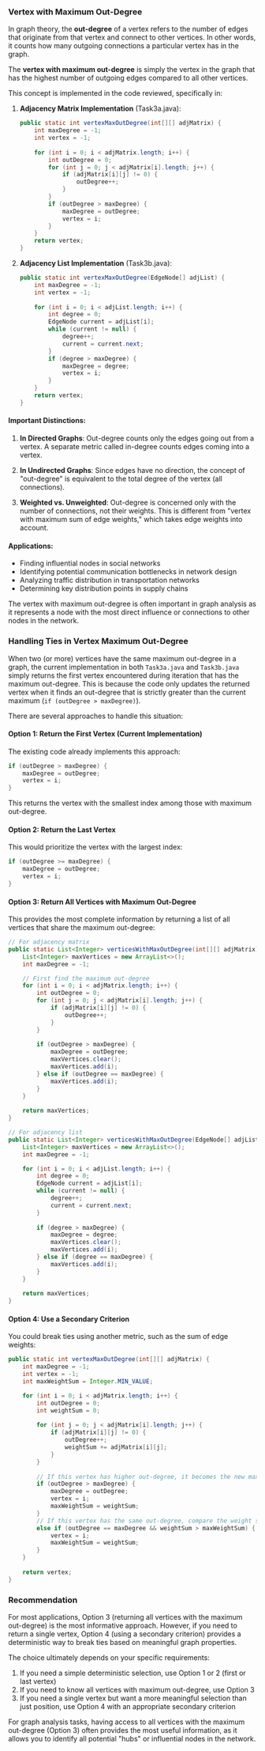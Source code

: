 ### Vertex with Maximum Out-Degree

In graph theory, the **out-degree** of a vertex refers to the number of edges that originate from that vertex and connect to other vertices. In other words, it counts how many outgoing connections a particular vertex has in the graph.

The **vertex with maximum out-degree** is simply the vertex in the graph that has the highest number of outgoing edges compared to all other vertices.

This concept is implemented in the code reviewed, specifically in:

1. **Adjacency Matrix Implementation** (Task3a.java):
   ```java
   public static int vertexMaxOutDegree(int[][] adjMatrix) {
       int maxDegree = -1;
       int vertex = -1;
       
       for (int i = 0; i < adjMatrix.length; i++) {
           int outDegree = 0;
           for (int j = 0; j < adjMatrix[i].length; j++) {
               if (adjMatrix[i][j] != 0) {
                   outDegree++;
               }
           }
           if (outDegree > maxDegree) {
               maxDegree = outDegree;
               vertex = i;
           }
       }
       return vertex;
   }
   ```

2. **Adjacency List Implementation** (Task3b.java):
   ```java
   public static int vertexMaxOutDegree(EdgeNode[] adjList) {
       int maxDegree = -1;
       int vertex = -1;
       
       for (int i = 0; i < adjList.length; i++) {
           int degree = 0;
           EdgeNode current = adjList[i];
           while (current != null) {
               degree++;
               current = current.next;
           }
           if (degree > maxDegree) {
               maxDegree = degree;
               vertex = i;
           }
       }
       return vertex;
   }
   ```

#### Important Distinctions:

1. **In Directed Graphs**: Out-degree counts only the edges going out from a vertex. A separate metric called in-degree counts edges coming into a vertex.

2. **In Undirected Graphs**: Since edges have no direction, the concept of "out-degree" is equivalent to the total degree of the vertex (all connections).

3. **Weighted vs. Unweighted**: Out-degree is concerned only with the number of connections, not their weights. This is different from "vertex with maximum sum of edge weights," which takes edge weights into account.

#### Applications:

- Finding influential nodes in social networks
- Identifying potential communication bottlenecks in network design
- Analyzing traffic distribution in transportation networks
- Determining key distribution points in supply chains

The vertex with maximum out-degree is often important in graph analysis as it represents a node with the most direct influence or connections to other nodes in the network.

### Handling Ties in Vertex Maximum Out-Degree

When two (or more) vertices have the same maximum out-degree in a graph, the current implementation in both `Task3a.java` and `Task3b.java` simply returns the first vertex encountered during iteration that has the maximum out-degree. This is because the code only updates the returned vertex when it finds an out-degree that is strictly greater than the current maximum (`if (outDegree > maxDegree)`).

There are several approaches to handle this situation:

#### Option 1: Return the First Vertex (Current Implementation)

The existing code already implements this approach:

```java
if (outDegree > maxDegree) {
    maxDegree = outDegree;
    vertex = i;
}
```

This returns the vertex with the smallest index among those with maximum out-degree.

#### Option 2: Return the Last Vertex

This would prioritize the vertex with the largest index:

```java
if (outDegree >= maxDegree) {
    maxDegree = outDegree;
    vertex = i;
}
```

#### Option 3: Return All Vertices with Maximum Out-Degree

This provides the most complete information by returning a list of all vertices that share the maximum out-degree:

```java
// For adjacency matrix
public static List<Integer> verticesWithMaxOutDegree(int[][] adjMatrix) {
    List<Integer> maxVertices = new ArrayList<>();
    int maxDegree = -1;

    // First find the maximum out-degree
    for (int i = 0; i < adjMatrix.length; i++) {
        int outDegree = 0;
        for (int j = 0; j < adjMatrix[i].length; j++) {
            if (adjMatrix[i][j] != 0) {
                outDegree++;
            }
        }
        
        if (outDegree > maxDegree) {
            maxDegree = outDegree;
            maxVertices.clear();
            maxVertices.add(i);
        } else if (outDegree == maxDegree) {
            maxVertices.add(i);
        }
    }
    
    return maxVertices;
}

// For adjacency list
public static List<Integer> verticesWithMaxOutDegree(EdgeNode[] adjList) {
    List<Integer> maxVertices = new ArrayList<>();
    int maxDegree = -1;

    for (int i = 0; i < adjList.length; i++) {
        int degree = 0;
        EdgeNode current = adjList[i];
        while (current != null) {
            degree++;
            current = current.next;
        }
        
        if (degree > maxDegree) {
            maxDegree = degree;
            maxVertices.clear();
            maxVertices.add(i);
        } else if (degree == maxDegree) {
            maxVertices.add(i);
        }
    }
    
    return maxVertices;
}
```

#### Option 4: Use a Secondary Criterion

You could break ties using another metric, such as the sum of edge weights:

```java
public static int vertexMaxOutDegree(int[][] adjMatrix) {
    int maxDegree = -1;
    int vertex = -1;
    int maxWeightSum = Integer.MIN_VALUE;

    for (int i = 0; i < adjMatrix.length; i++) {
        int outDegree = 0;
        int weightSum = 0;
        
        for (int j = 0; j < adjMatrix[i].length; j++) {
            if (adjMatrix[i][j] != 0) {
                outDegree++;
                weightSum += adjMatrix[i][j];
            }
        }
        
        // If this vertex has higher out-degree, it becomes the new maximum
        if (outDegree > maxDegree) {
            maxDegree = outDegree;
            vertex = i;
            maxWeightSum = weightSum;
        }
        // If this vertex has the same out-degree, compare the weight sums
        else if (outDegree == maxDegree && weightSum > maxWeightSum) {
            vertex = i;
            maxWeightSum = weightSum;
        }
    }
    
    return vertex;
}
```

### Recommendation

For most applications, Option 3 (returning all vertices with the maximum out-degree) is the most informative approach. However, if you need to return a single vertex, Option 4 (using a secondary criterion) provides a deterministic way to break ties based on meaningful graph properties.

The choice ultimately depends on your specific requirements:

1. If you need a simple deterministic selection, use Option 1 or 2 (first or last vertex)
2. If you need to know all vertices with maximum out-degree, use Option 3
3. If you need a single vertex but want a more meaningful selection than just position, use Option 4 with an appropriate secondary criterion

For graph analysis tasks, having access to all vertices with the maximum out-degree (Option 3) often provides the most useful information, as it allows you to identify all potential "hubs" or influential nodes in the network.